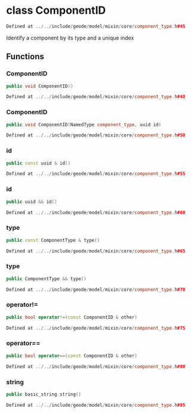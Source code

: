 # class ComponentID

```cpp
Defined at ../../include/geode/model/mixin/core/component_type.h#45
```

 Identify a component by its type and a unique index



## Functions

### ComponentID

```cpp
public void ComponentID()
```

```cpp
Defined at ../../include/geode/model/mixin/core/component_type.h#48
```

### ComponentID

```cpp
public void ComponentID(NamedType component_type, uuid id)
```

```cpp
Defined at ../../include/geode/model/mixin/core/component_type.h#50
```

### id

```cpp
public const uuid & id()
```

```cpp
Defined at ../../include/geode/model/mixin/core/component_type.h#55
```

### id

```cpp
public uuid && id()
```

```cpp
Defined at ../../include/geode/model/mixin/core/component_type.h#60
```

### type

```cpp
public const ComponentType & type()
```

```cpp
Defined at ../../include/geode/model/mixin/core/component_type.h#65
```

### type

```cpp
public ComponentType && type()
```

```cpp
Defined at ../../include/geode/model/mixin/core/component_type.h#70
```

### operator!=

```cpp
public bool operator!=(const ComponentID & other)
```

```cpp
Defined at ../../include/geode/model/mixin/core/component_type.h#75
```

### operator==

```cpp
public bool operator==(const ComponentID & other)
```

```cpp
Defined at ../../include/geode/model/mixin/core/component_type.h#80
```

### string

```cpp
public basic_string string()
```

```cpp
Defined at ../../include/geode/model/mixin/core/component_type.h#85
```



